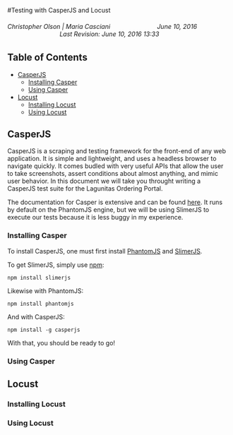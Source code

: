 #Testing with CasperJS and Locust
###### Christopher Olson | Maria Casciani &nbsp;&nbsp;&nbsp;&nbsp;&nbsp;&nbsp;&nbsp;&nbsp;&nbsp;&nbsp;&nbsp;&nbsp;&nbsp;&nbsp;&nbsp;&nbsp;&nbsp;&nbsp;&nbsp;&nbsp;&nbsp;&nbsp;&nbsp;&nbsp;&nbsp; June 10, 2016 &nbsp;&nbsp;&nbsp;&nbsp;&nbsp;&nbsp;&nbsp;&nbsp;&nbsp;&nbsp;&nbsp;&nbsp;&nbsp;&nbsp;&nbsp;&nbsp;&nbsp;&nbsp;&nbsp;&nbsp;&nbsp;&nbsp;&nbsp;&nbsp;&nbsp;&nbsp;&nbsp;&nbsp;&nbsp; Last Revision: June 10, 2016 13:33

## Table of Contents
* [CasperJS](#casperjs)
  - [Installing Casper](#installing-casper)
  - [Using Casper](#using-casper)
* [Locust](#locust)
  - [Installing Locust](#installing-locust)
  - [Using Locust](#using-locust)


## CasperJS
CasperJS is a scraping and testing framework for the front-end of any web application. It is simple and lightweight, and uses a headless browser to navigate quickly. It comes budled with very useful APIs that allow the user to take screenshots, assert conditions about almost anything, and mimic user behavior. In this document we will take you throught writing a CasperJS test suite for the Lagunitas Ordering Portal.

The documentation for Casper is extensive and can be found <a href="http://docs.casperjs.org/en/latest/modules/">here</a>. It runs by default on the PhantomJS engine, but we will be using SlimerJS to execute our tests because it is less buggy in my experience.

### Installing Casper

To install CasperJS, one must first install <a href="http://phantomjs.org/">PhantomJS</a> and <a href="https://slimerjs.org/">SlimerJS</a>.

To get SlimerJS, simply use <a href="https://www.npmjs.com/">npm</a>:

```
npm install slimerjs
```

Likewise with PhantomJS:

```
npm install phantomjs
```

And with CasperJS:

```
npm install -g casperjs
```

With that, you should be ready to go!


### Using Casper


## Locust

### Installing Locust
### Using Locust
